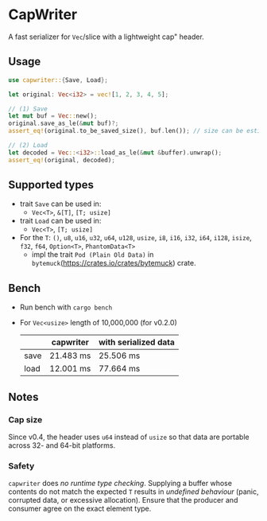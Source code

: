 # CapWriter
A fast serializer for `Vec`/slice with a lightweight cap" header.

## Usage
```rust
use capwriter::{Save, Load};

let original: Vec<i32> = vec![1, 2, 3, 4, 5];

// (1) Save
let mut buf = Vec::new();
original.save_as_le(&mut buf)?;
assert_eq!(original.to_be_saved_size(), buf.len()); // size can be estimated

// (2) Load
let decoded = Vec::<i32>::load_as_le(&mut &buffer).unwrap();
assert_eq!(original, decoded);
```

## Supported types
- trait `Save` can be used in:
  - `Vec<T>`, `&[T]`, `[T; usize]`
- trait `Load` can be used in:
  - `Vec<T>`, `[T; usize]`
- For the `T`: `()`, `u8`, `u16`, `u32`, `u64`, `u128`, `usize`, `i8`, `i16`, `i32`, `i64`, `i128`, `isize`, `f32`, `f64`, `Option<T>`, `PhantomData<T>`
  - impl the trait `Pod (Plain Old Data)` in `bytemuck`(https://crates.io/crates/bytemuck) crate.

## Bench
* Run bench with `cargo bench`
* For `Vec<usize>` length of 10,000,000 (for v0.2.0)

    |      | capwriter | with serialized data |
    |------|-----------|----------------------|
    | save | 21.483 ms |       25.506 ms      |
    | load | 12.001 ms |       77.664 ms      |

## Notes
### Cap size
Since v0.4, the header uses `u64` instead of `usize` so that data are portable across 32- and 64-bit platforms.
### Safety
`capwriter` does *no runtime type checking*. Supplying a buffer whose contents do not match the expected `T` results in *undefined behaviour* (panic, corrupted data, or excessive allocation). Ensure that the producer and consumer agree on the exact element type.
